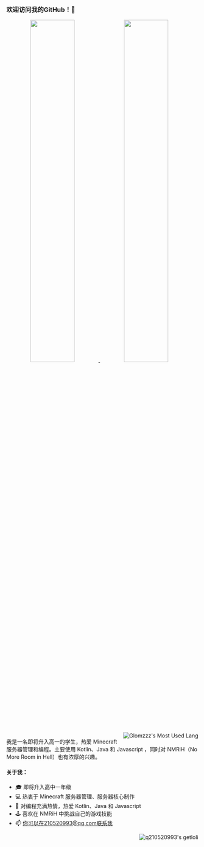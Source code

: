 ### 欢迎访问我的GitHub！👋

<a href="#stats" align="center">
  <picture>
    <source 
      srcset="https://github-readme-stats.vercel.app/api?username=q210520993&count_private=true&show_icons=true&show_owner=true&theme=github_dark&hide_border=true&bg_color=00000000"
      media="(prefers-color-scheme: dark)"
    />
    <source
      srcset="https://github-readme-stats.vercel.app/api?username=q210520993&count_private=true&show_icons=true&show_owner=true&theme=default&hide_border=true&bg_color=00000000"
      media="(prefers-color-scheme: light), (prefers-color-scheme: no-preference)"
    />
    <img width="48%" src="https://github-readme-stats.vercel.app/api?username=q210520993&count_private=true&show_icons=true&show_owner=true&hide_border=true&theme=transparent" />
  </picture>
</a>

<a href="#stats" align="center">
  <picture>
    <source 
      srcset="https://github-readme-streak-stats.herokuapp.com?user=q210520993&theme=transparent&hide_border=true"
      media="(prefers-color-scheme: dark)"
    />
    <source
      srcset="https://github-readme-streak-stats.herokuapp.com?user=q210520993&theme=transparent&hide_border=true"
      media="(prefers-color-scheme: light), (prefers-color-scheme: no-preference)"
    />
    <img width="48%" src="https://github-readme-streak-stats.herokuapp.com?user=q210520993&theme=transparent&hide_border=true" />
  </picture>
</a>

</br>

<a href="#stats" target="_blank">
    <img align="right" alt="Glomzzz's Most Used Lang" src="https://github-readme-stats.vercel.app/api/top-langs/?username=q210520993&show_icons=true&include_all_commits=true&show_owner=true&theme=transparent&hide_border=true&hide=html,css"/>
</a>

我是一名即将升入高一的学生，热爱 Minecraft 服务器管理和编程。主要使用 Kotlin、Java 和 Javascript ，同时对 NMRiH（No More Room in Hell）也有浓厚的兴趣。

#### 关于我：
- 🎓 即将升入高中一年级
- 💻 热衷于 Minecraft 服务器管理、服务器核心制作
- 🌱 对编程充满热情，热爱 Kotlin、Java 和 Javascript
- 🕹️ 喜欢在 NMRiH 中挑战自己的游戏技能
- 📫 你可以在210520993@qq.com联系我

<a href="https://count.getloli.com/get/@q210520993?theme=gelbooru" target="_blank">
    <img align="right" alt="q210520993's getloli" src="https://count.getloli.com/get/@q210520993?theme=gelbooru"/>
</a>
